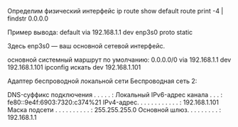 
Определим физический интерфейс
ip route show default
route print -4 | findstr 0.0.0.0

Пример вывода:
default via 192.168.1.1 dev enp3s0 proto static

Здесь enp3s0 — ваш основной сетевой интерфейс. 


основной системный маршрут по умолчанию:
0.0.0.0/0 via 192.168.1.1 dev 192.168.1.101
ipconfig
искать dev 192.168.1.101

Адаптер беспроводной локальной сети Беспроводная сеть 2:

   DNS-суффикс подключения . . . . . :
   Локальный IPv6-адрес канала . . . : fe80::9e4f:6903:7320:c374%21
   IPv4-адрес. . . . . . . . . . . . : 192.168.1.101
   Маска подсети . . . . . . . . . . : 255.255.255.0
   Основной шлюз. . . . . . . . . : 192.168.1.1
   






